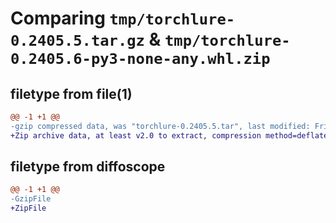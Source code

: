# Comparing `tmp/torchlure-0.2405.5.tar.gz` & `tmp/torchlure-0.2405.6-py3-none-any.whl.zip`

## filetype from file(1)

```diff
@@ -1 +1 @@
-gzip compressed data, was "torchlure-0.2405.5.tar", last modified: Fri May 17 11:32:04 2024, max compression
+Zip archive data, at least v2.0 to extract, compression method=deflate
```

## filetype from diffoscope

```diff
@@ -1 +1 @@
-GzipFile
+ZipFile
```

